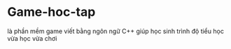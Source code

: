 # Game-hoc-tap
là phần mềm game viết bằng ngôn ngữ C++ giúp học sinh trình độ tiểu học vừa học vừa chơi
